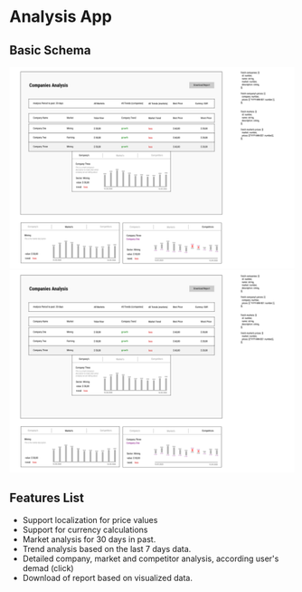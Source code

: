 # Analysis App

## Basic Schema
![Alt text](./project_schema.svg)
<img src="./project_schema.svg">

## Features List
* Support localization for price values
* Support for currency calculations
* Market analysis for 30 days in past.
* Trend analysis based on the last 7 days data.
* Detailed company, market and competitor analysis, according user's demad (click)
* Download of report based on visualized data.